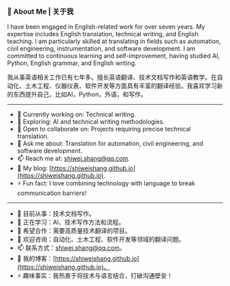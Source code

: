 ### 📝 About Me | 关于我

I have been engaged in English-related work for over seven years. My expertise includes English translation, technical writing, and English teaching. I am particularly skilled at translating in fields such as automation, civil engineering, instrumentation, and software development. I am committed to continuous learning and self-improvement, having studied AI, Python, English grammar, and English writing.

我从事英语相关工作已有七年多。擅长英语翻译、技术文档写作和英语教学。在自动化、土木工程、仪器仪表、软件开发等方面具有丰富的翻译经验。我喜欢学习新的东西提升自己，比如AI，Python，外语，和写作。

---

- 🔭 Currently working on: Technical writing.
- 🌱 Exploring: AI and technical writing methodologies.
- 👯 Open to collaborate on: Projects requiring precise technical translation.
- 💬 Ask me about: Translation for automation, civil engineering, and software development.
- 📫 Reach me at: shiwei.shang@qq.com.
- 📝 My blog: [https://shiweishang.github.io](https://shiweishang.github.io).
- ⚡ Fun fact: I love combining technology with language to break communication barriers!

---

- 🔭 目前从事：技术文档写作。
- 🌱 正在学习：AI、技术写作方法和流程。
- 👯 希望合作：需要高质量技术翻译的项目。
- 💬 欢迎咨询：自动化、土木工程、软件开发等领域的翻译问题。
- 📫 联系方式：shiwei.shang@qq.com。
- 📝 我的博客：[https://shiweishang.github.io](https://shiweishang.github.io)。
- ⚡ 趣味事实：我热衷于将技术与语言结合，打破沟通壁垒！
